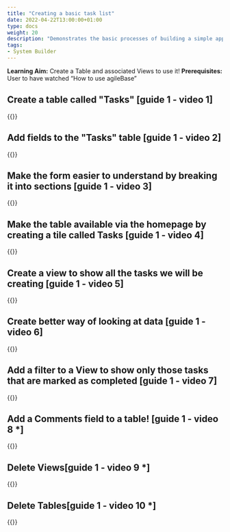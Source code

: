 ```yaml
---
title: "Creating a basic task list"
date: 2022-04-22T13:00:00+01:00
type: docs
weight: 20
description: "Demonstrates the basic processes of building a simple application, a good starting point"
tags:
- System Builder
---
```

**Learning Aim:** Create a Table and associated Views to use it!
**Prerequisites:** User to have watched “How to use agileBase”

## Create a table called "Tasks"  [guide 1 - video 1] 
{{<youtube id="r7nkYcnjyeQ&t">}}
           
## Add fields to the "Tasks" table [guide 1 - video 2] 
{{<youtube id="QgKRVSMM07Y">}}           

## Make the form easier to understand by breaking it into sections [guide 1 - video 3]
{{<youtube id="YwthqTiTroM">}}   
           
## Make the table available via the homepage by creating a tile called Tasks [guide 1 - video 4]
{{<youtube id="7hA7-VzX_A8">}} 
           
## Create a view to show all the tasks we will be creating [guide 1 - video 5] 
{{<youtube id="P4FnZIYmAIo">}}           
           
## Create better way of looking at data [guide 1 - video 6] 
{{<youtube id="GN7685gOnQ0">}}
           
## Add a filter to a View to show only those tasks that are marked as completed  [guide 1 - video 7]
{{<youtube id="wvlUpjFhxJg">}}
           
## Add a Comments field to a table! [guide 1 - video 8 *]
{{<youtube id="d57CDMWmUW4">}}    
           
## Delete Views[guide 1 - video 9 *]
{{<youtube id="????">}}  
           
## Delete Tables[guide 1 - video 10 *]
{{<youtube id="????">}}             
